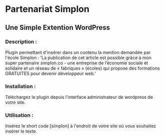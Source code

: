 # Partenariat Simplon
## Une Simple Extention WordPress

### Description :

Plugin permettant d'insérer dans un contenu la mention demandée par l'école Simplon :
'La publication de cet article est possible grâce à mon super partenaire simplon.co - une entreprise de
l’économie sociale et solidaire et un réseau de « fabriques » (écoles) qui propose des formations GRATUITES pour devenir développeur web.'

### Installation :

Téléchargez le plugin depuis l'interface administrateur de wordpress de votre site.

### Utilisation :

Insérez le short code [simplon] à l'endroit de votre site où vous souhaitez insérer le texte.
